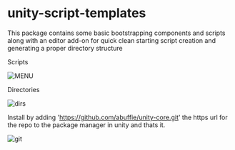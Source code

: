 # unity-script-templates
This package contains some basic bootstrapping components and scripts along with an
editor add-on for quick clean starting script creation and generating a proper directory structure

Scripts

![MENU](https://user-images.githubusercontent.com/3680601/194470733-5ab3cb26-3f40-4bd2-a116-58cd125c74bf.png)


Directories 

![dirs](https://user-images.githubusercontent.com/3680601/194470743-018939bc-2015-4b17-83fe-17b6de79791b.png)


Install by adding 'https://github.com/abuffie/unity-core.git'
the https url for the repo to the package manager in unity and thats it.

![git](https://user-images.githubusercontent.com/3680601/194472080-ae502894-8bb8-48e3-8835-172e05aca878.png)
